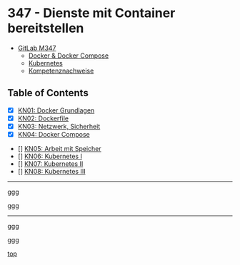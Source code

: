 # 347 - Dienste mit Container bereitstellen

- [GitLab M347](https://gitlab.com/ch-tbz-it/Stud/m347/-/tree/main?ref_type=heads)
    - [Docker & Docker Compose](https://gitlab.com/ch-tbz-it/Stud/m347/-/tree/main/Container)
    - [Kubernetes](https://gitlab.com/ch-tbz-it/Stud/m347/-/tree/main/Kubernetes)
    - [Kompetenznachweise ](https://gitlab.com/ch-tbz-it/Stud/m347/-/tree/main/Leistungsbeurteilung?ref_type=heads)


## Table of Contents
- [x] [KN01: Docker Grundlagen](./KN01/readme.md)
- [x] [KN02: Dockerfile](./KN02/readme.md)
- [x] [KN03: Netzwerk, Sicherheit](./KN03/readme.md)
- [x] [KN04: Docker Compose](./KN04/readme.md)
- [] [KN05: Arbeit mit Speicher](./KN05/readme.md)
- [] [KN06: Kubernetes I](./KN06/readme.md)
- [] [KN07: Kubernetes II](./KN07/readme.md)
- [] [KN08: Kubernetes III](./KN08/readme.md)


---


ggg

ggg

---
ggg

ggg

[top](#347-dienste-mit-container-bereitstellen)